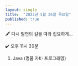 ```yaml
---
layout: single
title:  "2022년 5월 26일 목요일"
published: true
---
```


🖋️ 다시 필연의 길을 따라 집요하게...

✔️ 오후 11시 30분



1. Java (명품 자바 프로그래밍)

